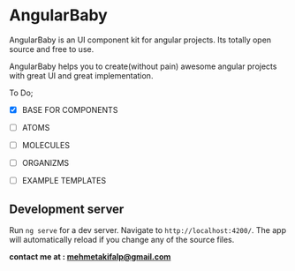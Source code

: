 # AngularBaby

AngularBaby is an UI component kit for angular projects. Its totally open source and free to use. 

AngularBaby helps you to create(without pain) awesome angular projects with great UI and great implementation.

To Do;
- [x] BASE FOR COMPONENTS
- [ ] ATOMS
- [ ] MOLECULES
- [ ] ORGANIZMS
- [ ] EXAMPLE TEMPLATES


## Development server

Run `ng serve` for a dev server. Navigate to `http://localhost:4200/`. The app will automatically reload if you change any of the source files.


**contact me at : mehmetakifalp@gmail.com**
